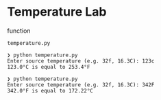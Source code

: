 # Temperature Lab

function

`temperature.py`

```
❯ python temperature.py
Enter source temperature (e.g. 32f, 16.3C): 123c
123.0°C is equal to 253.4°F
```

```
❯ python temperature.py
Enter source temperature (e.g. 32f, 16.3C): 342F
342.0°F is equal to 172.22°C
```
